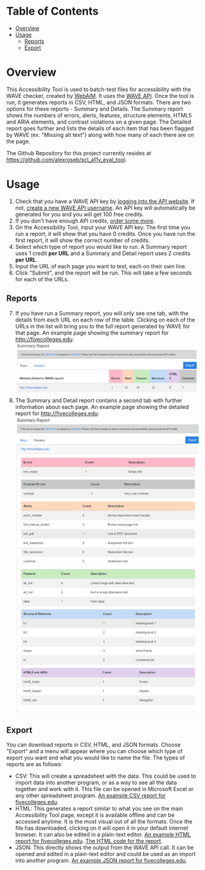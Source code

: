 # Table of Contents

* [Overview](#overview)
* [Usage](#usage)
	* [Reports](#reports)
	* [Export](#export)


# Overview
This Accessibility Tool is used to batch-test files for accessibility with the WAVE checker, created by [WebAIM](http://webaim.org). It uses the [WAVE API](https://wave.webaim.org/api/). Once the tool is run, it generates reports in CSV, HTML, and JSON formats. There are two options for these reports - Summary and Details. The Summary report shows the numbers of errors, alerts, features, structure elements, HTML5 and ARIA elements, and contrast violations on a given page. The Detailed report goes further and lists the details of each item that has been flagged by WAVE (ex. "Missing alt text") along with how many of each there are on the page.

The Github Repository for this project currently resides at https://github.com/alexroseb/scl_a11y_eval_tool.

# Usage

1. Check that you have a WAVE API key by [logging into the API website](https://wave.webaim.org/api/login). If not, [create a new WAVE API username](https://wave.webaim.org/api/register). An API key will automatically be generated for you and you will get 100 free credits.
2. If you don't have enough API credits, [order some more](https://wave.webaim.org/api/order).
3. On the Accessibility Tool, input your WAVE API key. The first time you run a report, it will show that you have 0 credits. Once you have run the first report, it will show the correct number of credits.
4. Select which type of report you would like to run. A Summary report uses 1 credit **per URL** and a Summary and Detail report uses 2 credits **per URL**.
5. Input the URL of each page you want to test, each on their own line.
6. Click "Submit", and the report will be run. This will take a few seconds for each of the URLs.

## Reports
7. If you have run a Summary report, you will only see one tab, with the details from each URL on each row of the table. Clicking on each of the URLs in the list will bring you to the full report generated by WAVE for that page. An example page showing the summary report for http://fivecolleges.edu: ![](examples/FiveCollegesExampleSummary.png)
8. The Summary and Detail report contains a second tab with further information about each page. An example page showing the detailed report for http://fivecolleges.edu: ![](examples/FiveCollegesExampleDetailed.png)

## Export
You can download reports in CSV, HTML, and JSON formats. Choose "Export" and a menu will appear where you can choose which type of export you want and what you would like to name the file. The types of reports are as follows:

* CSV: This will create a spreadsheet with the data. This could be used to import data into another program, or as a way to see all the data together and work with it. This file can be opened in Microsoft Excel or any other spreadsheet program. [An example CSV report for fivecolleges.edu](examples/FiveCollegesExample.csv).
* HTML: This generates a report similar to what you see on the main Accessibility Tool page, except it is available offline and can be accessed anytime. It is the most visual out of all the formats. Once the file has downloaded, clicking on it will open it in your default internet browser. It can also be edited in a plain-text editor. [An example HTML report for fivecolleges.edu](http://htmlpreview.github.io/?https://github.com/alexroseb/scl_a11y_eval_tool/blob/master/examples/FiveCollegesExample.html). [The HTML code for the report](examples/FiveCollegesExample.html).
* JSON: This directly shows the output from the WAVE API call. It can be opened and edited in a plain-text editor and could be used as an import into another program. [An example JSON report for fivecolleges.edu](examples/FiveCollegesExample.json).